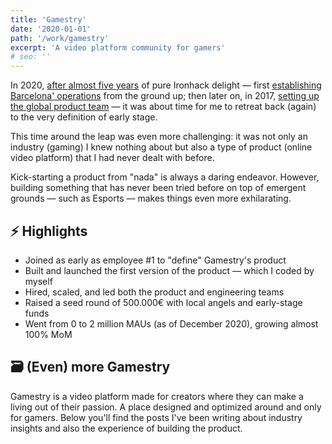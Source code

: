 ```yaml
---
title: 'Gamestry'
date: '2020-01-01'
path: '/work/gamestry'
excerpt: 'A video platform community for gamers'
# seo: ''
---
```


In 2020, [after almost five years](/blog/2020/thank-you-and-goodbye-ironhack) of pure Ironhack delight — first [establishing Barcelona' operations](/blog/2015/hi-from-ironhack) from the ground up; then later on, in 2017, [setting up the global product team](/blog/2017/back-to-product) — it was about time for me to retreat back (again) to the very definition of early stage.

This time around the leap was even more challenging: it was not only an industry (gaming) I knew nothing about but also a type of product (online video platform) that I had never dealt with before.

Kick-starting a product from "nada" is always a daring endeavor. However, building something that has never been tried before on top of
emergent grounds — such as Esports — makes things even more
exhilarating.

## ⚡️ Highlights

- Joined as early as employee #1 to "define" Gamestry's product
- Built and launched the first version of the product — which I coded by myself
- Hired, scaled, and led both the product and engineering teams
- Raised a seed round of 500.000€ with local angels and early-stage funds
- Went from 0 to 2 million MAUs (as of December 2020), growing almost 100% MoM

## 🗃 (Even) more Gamestry

Gamestry is a video platform made for creators where they can make a living out of their passion. A place designed and optimized around and only for gamers. Below you'll find the posts I've been writing about industry insights and also the experience of building the product.

